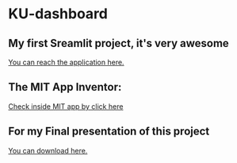 # KU-dashboard
## My first Sreamlit project, it's very awesome
[You can reach the application here.](https://buranon-sutthichai-ku-dashboard-app-rt0yfv.streamlit.app/)

## The MIT App Inventor: 
[Check inside MIT app by click here](http://ai2.appinventor.mit.edu/?ng=1e9d8f88-e563-40a8-b9a7-7dbfd718b276)


## For my Final presentation of this project
[You can download here.](https://drive.google.com/file/d/1nZle8QACay3_ayeIi2x4liLbd82A39N1/view?usp=sharing)
